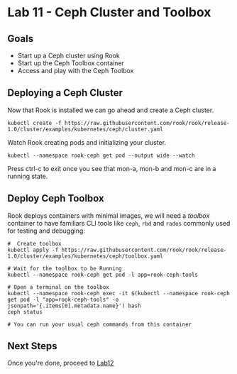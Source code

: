 # Lab 11 - Ceph Cluster and Toolbox

## Goals

* Start up a Ceph cluster using Rook
* Start up the Ceph Toolbox container
* Access and play with the Ceph Toolbox

## Deploying a Ceph Cluster

Now that Rook is installed we can go ahead and create a Ceph cluster.

```
kubectl create -f https://raw.githubusercontent.com/rook/rook/release-1.0/cluster/examples/kubernetes/ceph/cluster.yaml
```

Watch Rook creating pods and initializing your cluster. 
```
kubectl --namespace rook-ceph get pod --output wide --watch
```

Press ctrl-c to exit once you see that mon-a, mon-b and mon-c are in a running state.

## Deploy Ceph Toolbox

Rook deploys containers with minimal images, we will need a *toolbox* container to have familiars CLI tools like `ceph`, `rbd` and `rados` commonly used for testing and debugging:

```
#  Create toolbox
kubectl apply -f https://raw.githubusercontent.com/rook/rook/release-1.0/cluster/examples/kubernetes/ceph/toolbox.yaml

# Wait for the toolbox to be Running
kubectl --namespace rook-ceph get pod -l app=rook-ceph-tools

# Open a terminal on the toolbox
kubectl --namespace rook-ceph exec -it $(kubectl --namespace rook-ceph get pod -l "app=rook-ceph-tools" -o jsonpath='{.items[0].metadata.name}') bash
ceph status

# You can run your usual ceph commands from this container
```


## Next Steps

Once you're done, proceed to [Lab12](Lab12.md)
